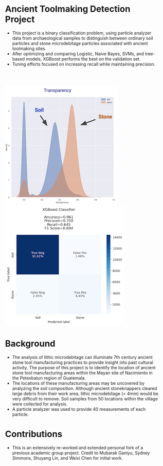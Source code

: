 # Ancient Toolmaking Detection Project

- This project is a binary classification problem, using particle analyzer data from archaeological samples to distinguish between ordinary soil particles and stone microdebitage particles associated with ancient toolmaking sites.
- After optimizing and comparing Logistic, Naive Bayes, SVMs, and tree-based models, XGBoost performs the best on the validation set.
- Tuning efforts focused on increasing recall while maintaining precision. 

<br>
<br>

![eda](readme_images/eda.png) ![final_performance](readme_images/xgboost.png)

# Background

- The analysis of lithic microdebitage can illuminate 7th century ancient stone tool manufacturing practices to provide insight into past cultural activity. The purpose of this project is to identify the location of ancient stone tool manufacturing areas within the Mayan site of Nacimiento in the Petexbatun region of Guatemala. 
- The locations of these manufacturing areas may be uncovered by analyzing the soil composition. Although ancient stoneknappers cleared large debris from their work area, lithic microdebitage (< 4mm) would be very difficult to remove. Soil samples from 50 locations within the village were collected for analysis.
- A particle analyzer was used to provide 40 measurements of each particle.

# Contributions
- This is an extensively re-worked and extended personal fork of a previous academic group project. Credit to Mubarak Ganiyu, Sydney Simmons, Shuyang Lin, and Weixi Chen for initial work.
